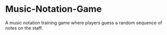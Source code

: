 # Music-Notation-Game
A music notation training game where players guess a random sequence of notes on the staff.
